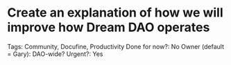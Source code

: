# Create an explanation of how we will improve how Dream DAO operates

Tags: Community, Docufine, Productivity
Done for now?: No
Owner (default = Gary): DAO-wide?
Urgent?: Yes